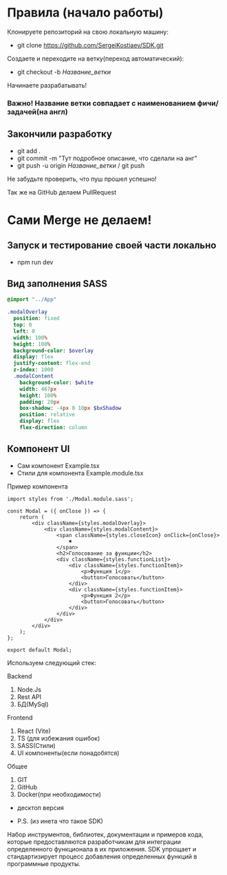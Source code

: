 # Правила (начало работы)

Клонируете репозиторий на свою локальную машину:

- git clone https://github.com/SergeiKostiaev/SDK.git

Создаете и переходите на ветку(переход автоматический):

- git checkout -b *Название_ветки*

Начинаете разрабатывать!
### Важно! Название ветки совпадает с наименованием фичи/задачей(на англ)

## Закончили разработку

- git add .
- git commit -m "Тут подробное описание, что сделали на анг"
- git push -u origin *Название_ветки* / git push

Не забудьте проверить, что пуш прошел успешно!

Так же на GitHub делаем PullRequest

# Сами Merge не делаем!

## Запуск и тестирование своей части локально

- npm run dev

## Вид заполнения SASS

```sass
@import "../App"

.modalOverlay
  position: fixed
  top: 0
  left: 0
  width: 100%
  height: 100%
  background-color: $overlay
  display: flex
  justify-content: flex-end
  z-index: 1000
  .modalContent
    background-color: $white
    width: 467px
    height: 100%
    padding: 20px
    box-shadow: -4px 0 10px $bxShadow
    position: relative
    display: flex
    flex-direction: column
```
## Компонент UI

- Сам компонент Example.tsx
- Стили для компонента Example.module.tsx

Пример компонента
```tsx
import styles from './Modal.module.sass';

const Modal = ({ onClose }) => {
    return (
        <div className={styles.modalOverlay}>
            <div className={styles.modalContent}>
                <span className={styles.closeIcon} onClick={onClose}>
                    ✖
                </span>
                <h2>Голосование за функции</h2>
                <div className={styles.functionList}>
                    <div className={styles.functionItem}>
                        <p>Функция 1</p>
                        <button>Голосовать</button>
                    </div>
                    <div className={styles.functionItem}>
                        <p>Функция 2</p>
                        <button>Голосовать</button>
                    </div>
                </div>
            </div>
        </div>
    );
};

export default Modal;
```

Используем следующий стек:

Backend
1. Node.Js
2. Rest API
3. БД(MySql)

Frontend
1. React (Vite)
2. TS (для избежания ошибок)
3. SASS(Стили)
4. UI компоненты(если понадобятся)

Общее
1. GIT
2. GitHub
3. Docker(при необходимости)

- десктоп версия

- P.S. (из инета что такое SDK)

Набор инструментов, библиотек, документации и примеров кода, которые предоставляются разработчикам для интеграции определенного функционала в их приложения. SDK упрощает и стандартизирует процесс добавления определенных функций в программные продукты.